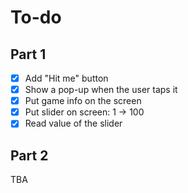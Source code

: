 # To-do

## Part 1

- [x] Add "Hit me" button
- [x] Show a pop-up when the user taps it
- [x] Put game info on the screen
- [x] Put slider on screen: 1 -> 100
- [x] Read value of the slider

## Part 2

TBA
